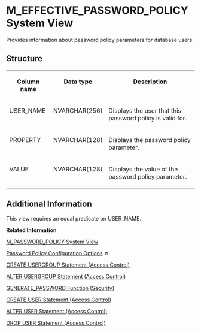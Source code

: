 <!-- loio388378c0aa6b49dd88e9ee2187705f07 -->

# M\_EFFECTIVE\_PASSWORD\_POLICY System View

Provides information about password policy parameters for database users.



## Structure


<table>
<tr>
<th valign="top">

Column name

</th>
<th valign="top">

Data type

</th>
<th valign="top">

Description

</th>
</tr>
<tr>
<td valign="top">

USER\_NAME

</td>
<td valign="top">

NVARCHAR\(256\)

</td>
<td valign="top">

Displays the user that this password policy is valid for.

</td>
</tr>
<tr>
<td valign="top">

PROPERTY

</td>
<td valign="top">

NVARCHAR\(128\)

</td>
<td valign="top">

Displays the password policy parameter.

</td>
</tr>
<tr>
<td valign="top">

VALUE

</td>
<td valign="top">

NVARCHAR\(128\)

</td>
<td valign="top">

Displays the value of the password policy parameter.

</td>
</tr>
</table>



<a name="loio388378c0aa6b49dd88e9ee2187705f07__section_u2w_qdk_h2b"/>

## Additional Information

This view requires an equal predicate on USER\_NAME.

**Related Information**  


[M\_PASSWORD\_POLICY System View](m-password-policy-system-view-20b6e99.md "Defines effective password policy settings.")

[Password Policy Configuration Options](https://help.sap.com/viewer/a1317de16a1e41a6b0ff81849d80713c/2024_1_QRC/en-US/61662e3032ad4f8dbdb5063a21a7d706.html "The password policy of the database is defined by parameters in the password policy section of the indexserver.ini configuration file. The initial password policy of a user group is a copy of the database password policy.") :arrow_upper_right:

[CREATE USERGROUP Statement \(Access Control\)](../../010-SQL-Reference/012-SQL-Statements/create-usergroup-statement-access-control-9869125.md "Creates a usergroup.")

[ALTER USERGROUP Statement \(Access Control\)](../../010-SQL-Reference/012-SQL-Statements/alter-usergroup-statement-access-control-aa94ca8.md "Alters a usergroup.")

[GENERATE\_PASSWORD Function \(Security\)](../../010-SQL-Reference/011-SQL-Functions/generate-password-function-security-5157398.md "Generates a password.")

[CREATE USER Statement \(Access Control\)](../../010-SQL-Reference/012-SQL-Statements/create-user-statement-access-control-20d5ddb.md "Creates a new database user.")

[ALTER USER Statement \(Access Control\)](../../010-SQL-Reference/012-SQL-Statements/alter-user-statement-access-control-20d3459.md "Modifies the database user.")

[DROP USER Statement \(Access Control\)](../../010-SQL-Reference/012-SQL-Statements/drop-user-statement-access-control-20d8d33.md "Deletes a database user.")

